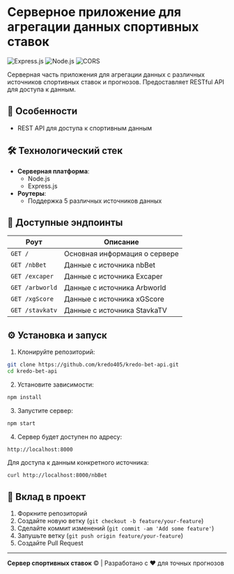 # Серверное приложение для агрегации данных спортивных ставок

![Express.js](https://img.shields.io/badge/Express.js-404D59?style=for-the-badge&logo=express)
![Node.js](https://img.shields.io/badge/Node.js-43853D?style=for-the-badge&logo=node.js&logoColor=white)
![CORS](https://img.shields.io/badge/CORS-Enabled-success?style=for-the-badge)

Серверная часть приложения для агрегации данных с различных источников спортивных ставок и прогнозов. Предоставляет RESTful API для доступа к данным.

## 🚀 Особенности

- REST API для доступа к спортивным данным

## 🛠 Технологический стек

- **Серверная платформа**: 
  - Node.js
  - Express.js
- **Роутеры**:
  - Поддержка 5 различных источников данных

## 📡 Доступные эндпоинты

| Роут | Описание |
|------|----------|
| `GET /` | Основная информация о сервере |
| `GET /nbBet` | Данные с источника nbBet |
| `GET /excaper` | Данные с источника Excaper |
| `GET /arbworld` | Данные с источника Arbworld |
| `GET /xgScore` | Данные с источника xGScore |
| `GET /stavkatv` | Данные с источника StavkaTV |

## ⚙️ Установка и запуск

1. Клонируйте репозиторий:
```bash
git clone https://github.com/kredo405/kredo-bet-api.git
cd kredo-bet-api
```

2. Установите зависимости:
```bash
npm install
```

3. Запустите сервер:
```bash
npm start
```

4. Сервер будет доступен по адресу:
```
http://localhost:8000
```

Для доступа к данным конкретного источника:
```bash
curl http://localhost:8000/nbBet
```

## 🤝 Вклад в проект

1. Форкните репозиторий
2. Создайте новую ветку (`git checkout -b feature/your-feature`)
3. Сделайте коммит изменений (`git commit -am 'Add some feature'`)
4. Запушьте ветку (`git push origin feature/your-feature`)
5. Создайте Pull Request

---

**Сервер спортивных ставок** © | Разработано с ❤️ для точных прогнозов